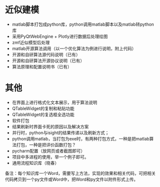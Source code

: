 # 近似建模

- matlab脚本打包成python库，python调用matlab脚本以及matlab转python库
- 采用PyQtWebEngine + Plotly进行数据后处理绘图
- zmf近似模型后处理
- matlab开源算法调用（以一个优化算法为例进行说明，附上代码）
- 开源和自研算法源代码说明（已有）
- 开源和自研算法开源协议说明（已有）
- 算法原理和配置说明书（已有）

# 其他

- 在界面上进行格式化文本展示，用于算法说明
- QTableWidget的复制和粘贴功能
- QTableWidget的复选框全选功能
- 软件打包
- 结果刷新时界面卡死的原因以及解决方案
- 并行时，python与isight的结果传递以及刷新方式；
- python调用matlab，当打包为exe时，有两种打包方式，一种是把matlab算法打包，一种是把评价函数打包？
- pycharm配置（放网页或者截图即可）
- 项目中多进程的使用，举一个例子即可。
- 通用流程知识库（晓春）

备注：每个知识库一个Word，需要写上方法，实现的效果和相关代码，可把相关代码拷贝到一个py文件或Word中，把Word和py文件以附件形式上传。



